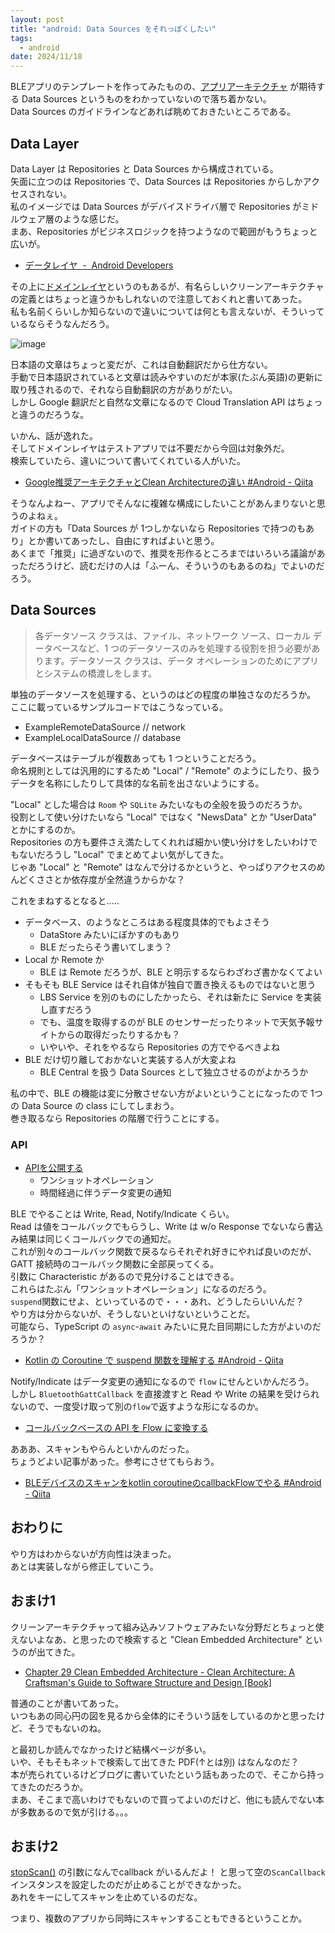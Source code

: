 ```yaml
---
layout: post
title: "android: Data Sources をそれっぽくしたい"
tags:
  - android
date: 2024/11/18
---
```


BLEアプリのテンプレートを作ってみたものの、[アプリアーキテクチャ](https://developer.android.com/topic/architecture?hl=ja) が期待する Data Sources というものをわかっていないので落ち着かない。  
Data Sources のガイドラインなどあれば眺めておきたいところである。

## Data Layer

Data Layer は Repositories と Data Sources から構成されている。  
矢面に立つのは Repositories で、Data Sources は Repositories からしかアクセスされない。  
私のイメージでは Data Sources がデバイスドライバ層で Repositories がミドルウェア層のような感じだ。  
まあ、Repositories がビジネスロジックを持つようなので範囲がもうちょっと広いが。

* [データレイヤ  -  Android Developers](https://developer.android.com/topic/architecture/data-layer?hl=ja)

その上に[ドメインレイヤ](https://developer.android.com/topic/architecture/domain-layer?hl=ja)というのもあるが、有名らしいクリーンアーキテクチャの定義とはちょっと違うかもしれないので注意しておくれと書いてあった。  
私も名前くらいしか知らないので違いについては何とも言えないが、そういっているならそうなんだろう。

![image](20241118a-1.png)

日本語の文章はちょっと変だが、これは自動翻訳だから仕方ない。  
手動で日本語訳されていると文章は読みやすいのだが本家(たぶん英語)の更新に取り残されるので、それなら自動翻訳の方がありがたい。  
しかし Google 翻訳だと自然な文章になるので Cloud Translation API はちょっと違うのだろうな。

いかん、話が逸れた。  
そしてドメインレイヤはテストアプリでは不要だから今回は対象外だ。  
検索していたら、違いについて書いてくれている人がいた。  

* [Google推奨アーキテクチャとClean Architectureの違い #Android - Qiita](https://qiita.com/Nagumo-7960/items/2d810a2aafaadcd81bbf)

そうなんよねー、アプリでそんなに複雑な構成にしたいことがあんまりないと思うのよねぇ。  
ガイドの方も「Data Sources が 1つしかないなら Repositories で持つのもあり」とか書いてあったし、自由にすればよいと思う。  
あくまで「推奨」に過ぎないので、推奨を形作るところまではいろいろ議論があっただろうけど、読むだけの人は「ふーん、そういうのもあるのね」でよいのだろう。

## Data Sources

> 各データソース クラスは、ファイル、ネットワーク ソース、ローカル データベースなど、1 つのデータソースのみを処理する役割を担う必要があります。データソース クラスは、データ オペレーションのためにアプリとシステムの橋渡しをします。

単独のデータソースを処理する、というのはどの程度の単独さなのだろうか。  
ここに載っているサンプルコードではこうなっている。

* ExampleRemoteDataSource // network
* ExampleLocalDataSource  // database

データベースはテーブルが複数あっても 1 つということだろう。  
命名規則としては汎用的にするため "Local" / "Remote" のようにしたり、扱うデータを名称にしたりして具体的な名前を出さないようにする。

"Local" とした場合は `Room` や `SQLite` みたいなもの全般を扱うのだろうか。  
役割として使い分けたいなら "Local" ではなく "NewsData" とか "UserData" とかにするのか。  
Repositories の方も要件さえ満たしてくれれば細かい使い分けをしたいわけでもないだろうし "Local" でまとめてよい気がしてきた。  
じゃあ "Local" と "Remote" はなんで分けるかというと、やっぱりアクセスのめんどくささとか依存度が全然違うからかな？

これをまねするとなると.....

* データベース、のようなところはある程度具体的でもよさそう
  * DataStore みたいにぼかすのもあり
  * BLE だったらそう書いてしまう？
* Local か Remote か
  * BLE は Remote だろうが、BLE と明示するならわざわざ書かなくてよい
* そもそも BLE Service はそれ自体が独自で置き換えるものではないと思う
  * LBS Service を別のものにしたかったら、それは新たに Service を実装し直すだろう
  * でも、温度を取得するのが BLE のセンサーだったりネットで天気予報サイトからの取得だったりするかも？
  * いやいや、それをやるなら Repositories の方でやるべきよね
* BLE だけ切り離しておかないと実装する人が大変よね
  * BLE Central を扱う Data Sources として独立させるのがよかろうか

私の中で、BLE の機能は変に分散させない方がよいということになったので 1つの Data Source の class にしてしまおう。  
巻き取るなら Repositories の階層で行うことにする。

### API

* [APIを公開する](https://developer.android.com/topic/architecture/data-layer?hl=ja#expose-apis)
  * ワンショットオペレーション
  * 時間経過に伴うデータ変更の通知

BLE でやることは Write, Read, Notify/Indicate くらい。  
Read は値をコールバックでもらうし、Write は w/o Response でないなら書込み結果は同じくコールバックでの通知だ。  
これが別々のコールバック関数で戻るならそれぞれ好きにやれば良いのだが、GATT 接続時のコールバック関数に全部戻ってくる。  
引数に Characteristic があるので見分けることはできる。  
これらはたぶん「ワンショットオペレーション」になるのだろう。  
`suspend`関数にせよ、といっているので・・・あれ、どうしたらいいんだ？  
やり方は分からないが、そうしないといけないということだ。  
可能なら、TypeScript の `async`-`await` みたいに見た目同期にした方がよいのだろうか？  

* [Kotlin の Coroutine で suspend 関数を理解する #Android - Qiita](https://qiita.com/duke105/items/b5be074c79c6bed4d560)

Notify/Indicate はデータ変更の通知になるので `flow` にせんといかんだろう。  
しかし `BluetoothGattCallback` を直接渡すと Read や Write の結果を受けられないので、一度受け取って別の`flow`で返すような形になるのか。  

* [コールバックベースの API を Flow に変換する](https://developer.android.com/kotlin/flow?hl=ja#callback)

あああ、スキャンもやらんといかんのだった。  
ちょうどよい記事があった。参考にさせてもらおう。

* [BLEデバイスのスキャンをkotlin coroutineのcallbackFlowでやる #Android - Qiita](https://qiita.com/cnaos/items/c5e40ea7d1ec85a03791)

## おわりに

やり方はわからないが方向性は決まった。  
あとは実装しながら修正していこう。

## おまけ1

クリーンアーキテクチャって組み込みソフトウェアみたいな分野だとちょっと使えないよなあ、と思ったので検索すると "Clean Embedded Architecture" というのが出てきた。

* [Chapter 29 Clean Embedded Architecture - Clean Architecture: A Craftsman's Guide to Software Structure and Design \[Book\]](https://www.oreilly.com/library/view/clean-architecture-a/9780134494272/ch29.xhtml)

普通のことが書いてあった。  
いつもあの同心円の図を見るから全体的にそういう話をしているのかと思ったけど、そうでもないのね。

と最初しか読んでなかったけど結構ページが多い。  
いや、そもそもネットで検索して出てきた PDF(↑とは別) はなんなのだ？  
本が売られているけどブログに書いていたという話もあったので、そこから持ってきたのだろうか。  
まあ、そこまで高いわけでもないので買ってよいのだけど、他にも読んでない本が多数あるので気が引ける。。。

## おまけ2

[stopScan()](https://developer.android.com/reference/android/bluetooth/le/BluetoothLeScanner#stopScan(android.bluetooth.le.ScanCallback)) の引数になんでcallback がいるんだよ！
と思って空の`ScanCallback`インスタンスを設定したのだが止めることができなかった。  
あれをキーにしてスキャンを止めているのだな。

つまり、複数のアプリから同時にスキャンすることもできるということか。
